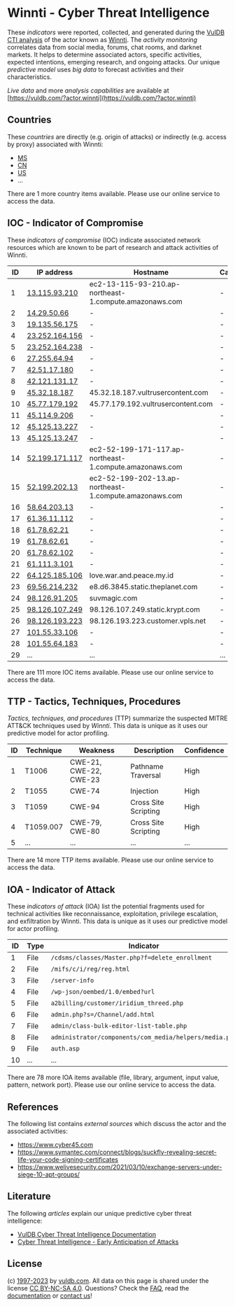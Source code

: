 # Winnti - Cyber Threat Intelligence

These _indicators_ were reported, collected, and generated during the [VulDB CTI analysis](https://vuldb.com/?kb.cti) of the actor known as [Winnti](https://vuldb.com/?actor.winnti). The _activity monitoring_ correlates data from social media, forums, chat rooms, and darknet markets. It helps to determine associated actors, specific activities, expected intentions, emerging research, and ongoing attacks. Our unique _predictive model_ uses _big data_ to forecast activities and their characteristics.

_Live data_ and more _analysis capabilities_ are available at [https://vuldb.com/?actor.winnti](https://vuldb.com/?actor.winnti)

## Countries

These _countries_ are directly (e.g. origin of attacks) or indirectly (e.g. access by proxy) associated with Winnti:

* [MS](https://vuldb.com/?country.ms)
* [CN](https://vuldb.com/?country.cn)
* [US](https://vuldb.com/?country.us)
* ...

There are 1 more country items available. Please use our online service to access the data.

## IOC - Indicator of Compromise

These _indicators of compromise_ (IOC) indicate associated network resources which are known to be part of research and attack activities of Winnti.

ID | IP address | Hostname | Campaign | Confidence
-- | ---------- | -------- | -------- | ----------
1 | [13.115.93.210](https://vuldb.com/?ip.13.115.93.210) | ec2-13-115-93-210.ap-northeast-1.compute.amazonaws.com | - | Medium
2 | [14.29.50.66](https://vuldb.com/?ip.14.29.50.66) | - | - | High
3 | [19.135.56.175](https://vuldb.com/?ip.19.135.56.175) | - | - | High
4 | [23.252.164.156](https://vuldb.com/?ip.23.252.164.156) | - | - | High
5 | [23.252.164.238](https://vuldb.com/?ip.23.252.164.238) | - | - | High
6 | [27.255.64.94](https://vuldb.com/?ip.27.255.64.94) | - | - | High
7 | [42.51.17.180](https://vuldb.com/?ip.42.51.17.180) | - | - | High
8 | [42.121.131.17](https://vuldb.com/?ip.42.121.131.17) | - | - | High
9 | [45.32.18.187](https://vuldb.com/?ip.45.32.18.187) | 45.32.18.187.vultrusercontent.com | - | High
10 | [45.77.179.192](https://vuldb.com/?ip.45.77.179.192) | 45.77.179.192.vultrusercontent.com | - | High
11 | [45.114.9.206](https://vuldb.com/?ip.45.114.9.206) | - | - | High
12 | [45.125.13.227](https://vuldb.com/?ip.45.125.13.227) | - | - | High
13 | [45.125.13.247](https://vuldb.com/?ip.45.125.13.247) | - | - | High
14 | [52.199.171.117](https://vuldb.com/?ip.52.199.171.117) | ec2-52-199-171-117.ap-northeast-1.compute.amazonaws.com | - | Medium
15 | [52.199.202.13](https://vuldb.com/?ip.52.199.202.13) | ec2-52-199-202-13.ap-northeast-1.compute.amazonaws.com | - | Medium
16 | [58.64.203.13](https://vuldb.com/?ip.58.64.203.13) | - | - | High
17 | [61.36.11.112](https://vuldb.com/?ip.61.36.11.112) | - | - | High
18 | [61.78.62.21](https://vuldb.com/?ip.61.78.62.21) | - | - | High
19 | [61.78.62.61](https://vuldb.com/?ip.61.78.62.61) | - | - | High
20 | [61.78.62.102](https://vuldb.com/?ip.61.78.62.102) | - | - | High
21 | [61.111.3.101](https://vuldb.com/?ip.61.111.3.101) | - | - | High
22 | [64.125.185.106](https://vuldb.com/?ip.64.125.185.106) | love.war.and.peace.my.id | - | High
23 | [69.56.214.232](https://vuldb.com/?ip.69.56.214.232) | e8.d6.3845.static.theplanet.com | - | High
24 | [98.126.91.205](https://vuldb.com/?ip.98.126.91.205) | suvmagic.com | - | High
25 | [98.126.107.249](https://vuldb.com/?ip.98.126.107.249) | 98.126.107.249.static.krypt.com | - | High
26 | [98.126.193.223](https://vuldb.com/?ip.98.126.193.223) | 98.126.193.223.customer.vpls.net | - | High
27 | [101.55.33.106](https://vuldb.com/?ip.101.55.33.106) | - | - | High
28 | [101.55.64.183](https://vuldb.com/?ip.101.55.64.183) | - | - | High
29 | ... | ... | ... | ...

There are 111 more IOC items available. Please use our online service to access the data.

## TTP - Tactics, Techniques, Procedures

_Tactics, techniques, and procedures_ (TTP) summarize the suspected MITRE ATT&CK techniques used by _Winnti_. This data is unique as it uses our predictive model for actor profiling.

ID | Technique | Weakness | Description | Confidence
-- | --------- | -------- | ----------- | ----------
1 | T1006 | CWE-21, CWE-22, CWE-23 | Pathname Traversal | High
2 | T1055 | CWE-74 | Injection | High
3 | T1059 | CWE-94 | Cross Site Scripting | High
4 | T1059.007 | CWE-79, CWE-80 | Cross Site Scripting | High
5 | ... | ... | ... | ...

There are 14 more TTP items available. Please use our online service to access the data.

## IOA - Indicator of Attack

These _indicators of attack_ (IOA) list the potential fragments used for technical activities like reconnaissance, exploitation, privilege escalation, and exfiltration by Winnti. This data is unique as it uses our predictive model for actor profiling.

ID | Type | Indicator | Confidence
-- | ---- | --------- | ----------
1 | File | `/cdsms/classes/Master.php?f=delete_enrollment` | High
2 | File | `/mifs/c/i/reg/reg.html` | High
3 | File | `/server-info` | Medium
4 | File | `/wp-json/oembed/1.0/embed?url` | High
5 | File | `a2billing/customer/iridium_threed.php` | High
6 | File | `admin.php?s=/Channel/add.html` | High
7 | File | `admin/class-bulk-editor-list-table.php` | High
8 | File | `administrator/components/com_media/helpers/media.php` | High
9 | File | `auth.asp` | Medium
10 | ... | ... | ...

There are 78 more IOA items available (file, library, argument, input value, pattern, network port). Please use our online service to access the data.

## References

The following list contains _external sources_ which discuss the actor and the associated activities:

* https://www.cyber45.com
* https://www.symantec.com/connect/blogs/suckfly-revealing-secret-life-your-code-signing-certificates
* https://www.welivesecurity.com/2021/03/10/exchange-servers-under-siege-10-apt-groups/

## Literature

The following _articles_ explain our unique predictive cyber threat intelligence:

* [VulDB Cyber Threat Intelligence Documentation](https://vuldb.com/?kb.cti)
* [Cyber Threat Intelligence - Early Anticipation of Attacks](https://www.scip.ch/en/?labs.20201022)

## License

(c) [1997-2023](https://vuldb.com/?kb.changelog) by [vuldb.com](https://vuldb.com/?kb.about). All data on this page is shared under the license [CC BY-NC-SA 4.0](https://creativecommons.org/licenses/by-nc-sa/4.0/). Questions? Check the [FAQ](https://vuldb.com/?kb.faq), read the [documentation](https://vuldb.com/?kb) or [contact us](https://vuldb.com/?contact)!
